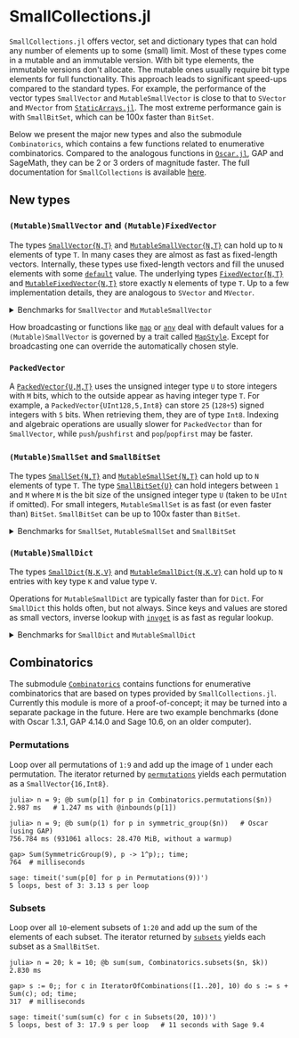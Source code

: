 # SmallCollections.jl

`SmallCollections.jl` offers vector, set and dictionary types that can hold
any number of elements up to some (small) limit. Most of these types come
in a mutable and an immutable version. With bit type elements, the immutable
versions don't allocate. The mutable ones usually require bit type elements
for full functionality.
This approach leads to significant speed-ups compared to the standard types.
For example, the performance of the vector types `SmallVector` and `MutableSmallVector`
is close to that to `SVector` and `MVector` from
[`StaticArrays.jl`](https://github.com/JuliaArrays/StaticArrays.jl).
The most extreme performance gain is with `SmallBitSet`, which can be 100x faster than `BitSet`.

Below we present the major new types and also the submodule `Combinatorics`,
which contains a few functions related to enumerative combinatorics.
Compared to the analogous functions in
[`Oscar.jl`](https://github.com/oscar-system/Oscar.jl),
GAP and SageMath, they can be 2 or 3 orders of magnitude faster.
The full documentation  for `SmallCollections` is available
[here](https://matthias314.github.io/SmallCollections.jl/).

## New types

### `(Mutable)SmallVector` and `(Mutable)FixedVector`

The types
[`SmallVector{N,T}`](https://matthias314.github.io/SmallCollections.jl/stable/capacityvector/#SmallCollections.SmallVector)
and
[`MutableSmallVector{N,T}`](https://matthias314.github.io/SmallCollections.jl/stable/capacityvector/#SmallCollections.MutableSmallVector)
can hold up to `N` elements of type `T`.
In many cases they are almost as fast as fixed-length vectors.
Internally, these types use fixed-length vectors and fill the unused elements with some
[`default`](https://matthias314.github.io/SmallCollections.jl/stable/nonexported/#SmallCollections.default)
value. The underlying types
[`FixedVector{N,T}`](https://matthias314.github.io/SmallCollections.jl/stable/fixedvector/#SmallCollections.FixedVector)
and
[`MutableFixedVector{N,T}`](https://matthias314.github.io/SmallCollections.jl/stable/fixedvector/#SmallCollections.MutableFixedVector)
store exactly `N` elements of type `T`.
Up to a few implementation details, they are analogous to `SVector` and `MVector`.

<details>
<summary>Benchmarks for <code>SmallVector</code> and <code>MutableSmallVector</code></summary>

The timings are for **1000** operations of the given type on vectors having between 1 and 31 elements
(or exactly 32 elements for fixed-length vectors). If possible, mutating operations were used.

| `N = 32`, `T = Int16` | `v + w` | `v .+= w` |`sum` | `push(!)` | `count(>(c), v)` |
| --- | --- | --- | --- | --- | --- |
| `Vector{T}` | 44.827 μs | 21.258 μs | 7.612 μs | 5.003 μs | 11.241 μs |
| `MVector{N,T}` | 5.606 μs | 19.478 μs | 2.301 μs | 9.764 μs | 2.679 μs |
| **`MutableSmallVector{N,T}`** | 3.880 μs | 5.258 μs | 3.233 μs | 3.084 μs | 2.131 μs |
| `SVector{N,T}` | 2.012 μs | n/a | 1.395 μs | 2.053 μs | 1.185 μs |
| **`SmallVector{N,T}`** | 2.392 μs | n/a | 2.660 μs | 6.437 μs | 1.796 μs |

Notes: `sum` for `SVector` and `MVector` returns an `Int16` instead of `Int`. `SmallCollections`
has a separate function `sum_fast` for this. Addition allocates for `Vector`. To avoid this for
`MVector`, the result was transformed to `SVector`. `push!` for `MVector` and `push` for `SVector`
are not directly comparable to the others because they change the type of the returned vector,
which leads to type instabilities in cases like loops.

For the benchmark code see the file `benchmark/benchmark_vec.jl` in the repository.

</details>

How broadcasting or functions like
[`map`](https://matthias314.github.io/SmallCollections.jl/stable/capacityvector/#Base.map)
or
[`any`](https://matthias314.github.io/SmallCollections.jl/stable/capacityvector/#Base.any-Tuple{Function,%20AbstractSmallVector})
deal with default values for a `(Mutable)SmallVector` is governed by a trait called
[`MapStyle`](https://matthias314.github.io/SmallCollections.jl/stable/nonexported/#SmallCollections.MapStyle).
Except for broadcasting one can override the automatically chosen style.

### `PackedVector`

A
[`PackedVector{U,M,T}`](https://matthias314.github.io/SmallCollections.jl/stable/capacityvector/#SmallCollections.PackedVector)
uses the unsigned integer type `U` to store integers with `M` bits,
which to the outside appear as having integer type `T`. For example, a `PackedVector{UInt128,5,Int8}`
can store `25` (`128÷5`) signed integers with `5` bits. When retrieving them, they are of type `Int8`.
Indexing and algebraic operations are usually slower for `PackedVector` than for `SmallVector`,
while `push`/`pushfirst` and `pop`/`popfirst` may be faster.

### `(Mutable)SmallSet` and `SmallBitSet`

The types
[`SmallSet{N,T}`](https://matthias314.github.io/SmallCollections.jl/stable/smallset/#SmallCollections.SmallSet)
and
[`MutableSmallSet{N,T}`](https://matthias314.github.io/SmallCollections.jl/stable/smallset/#SmallCollections.MutableSmallSet)
 can hold up to `N` elements of type `T`. The type
[`SmallBitSet{U}`](https://matthias314.github.io/SmallCollections.jl/stable/smallbitset/#SmallCollections.SmallBitSet)
can hold integers between `1` and `M` where `M` is the bit size of the unsigned integer type `U`
(taken to be `UInt` if omitted).
For small integers, `MutableSmallSet` is as fast (or even faster than) `BitSet`.
`SmallBitSet` can be up to 100x faster than `BitSet`.

<details>
<summary>Benchmarks for <code>SmallSet</code>, <code>MutableSmallSet</code> and <code>SmallBitSet</code></summary>

The timings are for **1000** operations of the given type on sets having between 1 and 8 elements.
If possible, mutating operations were used.
Note that while a `BitSet` can hold arbitrarily many elements, the timings for `MutableSmallSet`
wouldn't change if the elements were drawn from `Int16` without restrictions.

| `N = 16`, `T = Int16` | `push(!)` | `intersect(!)` | `issubset` | `in` |
| --- | --- | --- | --- | --- |
| `Set{T}` | 14.817 μs | 87.199 μs | 77.615 μs | 4.586 μs |
| **`MutableSmallSet{N,T}`** | 9.532 μs | 14.244 μs | 4.392 μs | 1.167 μs |
| **`SmallSet{N,T}`** | 13.645 μs | 17.705 μs | 8.806 μs | 2.182 μs |
| `BitSet` | 16.184 μs | 21.225 μs | 7.518 μs | 1.983 μs |
| **`SmallBitSet{UInt16}`** | 1.377 μs | 36.318 **ns** | 56.222 **ns** | 1.094 μs |

For the benchmark code see the file `benchmark/benchmark_set.jl` in the repository.

</details>

### `(Mutable)SmallDict`

The types
[`SmallDict{N,K,V}`](https://matthias314.github.io/SmallCollections.jl/stable/smalldict/#SmallCollections.SmallDict)
and
[`MutableSmallDict{N,K,V}`](https://matthias314.github.io/SmallCollections.jl/stable/smalldict/#SmallCollections.MutableSmallDict)
can hold up to `N` entries with key type `K` and value type `V`.

Operations for `MutableSmallDict` are typically faster than for `Dict`.
For `SmallDict` this holds often, but not always.
Since keys and values are stored as small vectors, inverse lookup with
[`invget`](https://matthias314.github.io/SmallCollections.jl/stable/smalldict/#SmallCollections.invget)
is as fast as regular lookup.

<details>
<summary>Benchmarks for <code>SmallDict</code> and <code>MutableSmallDict</code></summary>

The timings are for **1000** operations of the given type on dictionaries created with 30
randomly chosen key-value pairs. If possible, mutating operations were used.

| `N = 32`, `K = V = Int8` | `getindex` | `invget` | `setindex(!)` | `pop(!)` | `iterate` |
| --- | --- | --- | --- | --- | --- |
| `Dict{Int8,Int8}` | 10.739 μs | n/a | 27.604 μs | 19.932 μs | 406.180 μs |
| **`MutableSmallDict{32,Int8,Int8}`** | 1.853 μs | 2.650 μs | 8.762 μs | 7.460 μs | 18.653 μs |
| **`SmallDict{32,Int8,Int8}`** | 1.864 μs | 1.495 μs | 9.516 μs | 17.761 μs | 16.514 μs |

For the benchmark code see the file `benchmark/benchmark_dict.jl` in the repository.

</details>

## Combinatorics

The submodule
[`Combinatorics`](https://matthias314.github.io/SmallCollections.jl/stable/combinatorics/)
contains functions for enumerative combinatorics
that are based on types provided by `SmallCollections.jl`. Currently this module
is more of a proof-of-concept; it may be turned into a separate package in the future.
Here are two example benchmarks
(done with Oscar 1.3.1, GAP 4.14.0 and Sage 10.6, on an older computer).

### Permutations

Loop over all permutations of `1:9` and add up the image of `1` under each permutation.
The iterator returned by
[`permutations`](https://matthias314.github.io/SmallCollections.jl/stable/combinatorics/#SmallCollections.Combinatorics.permutations)
 yields each permutation as a `SmallVector{16,Int8}`.
```
julia> n = 9; @b sum(p[1] for p in Combinatorics.permutations($n))
2.987 ms   # 1.247 ms with @inbounds(p[1])

julia> n = 9; @b sum(p(1) for p in symmetric_group($n))   # Oscar (using GAP)
756.784 ms (931061 allocs: 28.470 MiB, without a warmup)

gap> Sum(SymmetricGroup(9), p -> 1^p);; time;
764  # milliseconds

sage: timeit('sum(p[0] for p in Permutations(9))')
5 loops, best of 3: 3.13 s per loop
```

### Subsets

Loop over all `10`-element subsets of `1:20` and add up the sum of the elements of each subset.
The iterator returned by
[`subsets`](https://matthias314.github.io/SmallCollections.jl/stable/combinatorics/#SmallCollections.Combinatorics.subsets-Tuple{Integer,%20Integer})
yields each subset as a `SmallBitSet`.
```
julia> n = 20; k = 10; @b sum(sum, Combinatorics.subsets($n, $k))
2.830 ms

gap> s := 0;; for c in IteratorOfCombinations([1..20], 10) do s := s + Sum(c); od; time;
317  # milliseconds

sage: timeit('sum(sum(c) for c in Subsets(20, 10))')
5 loops, best of 3: 17.9 s per loop   # 11 seconds with Sage 9.4
```
